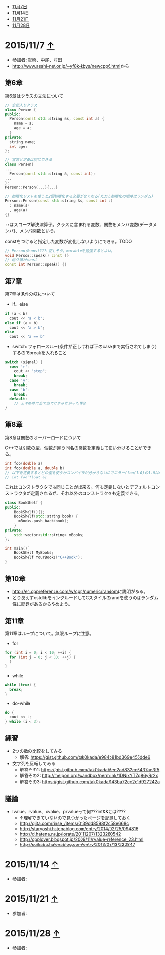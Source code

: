 <a name="top"></a>
* [11月7日](#117)
* [11月14日](#1114)
* [11月21日](#1121)
* [11月28日](#1128)

# <a name="117"></a>2015/11/7 [↑](#top)
* 参加者: 岩崎、中尾、村田
* <http://www.asahi-net.or.jp/~yf8k-kbys/newcpp6.html>から

## 第6章
第6章はクラスの文法について
```cpp
// 全部入りクラス
class Person {
public:
  Person(const std::string &s, const int a) {
    name = s;
    age = a;
  }
private:
  string name;
  int age;
};

// 宣言と定義は別にできる
class Person{
...
  Person(const std::string &, const int);
...
};
Person::Person(...){...}

// 初期化リストを使うと2回初期化する必要がなくなる(ただし初期化の順序はランダム)
Person::Person(const std::string &s, const int a)
  : name(s)
  , age(a)
{}
```
``::``はスコープ解決演算子。クラスに含まれる変数、関数をメンバ変数(データメンバ)、メンバ関数という。

constをつけると指定した変数が変化しないようにできる。TODO
```cpp
// Personがconst???←正しそう。mutableを勉強するとよい。
void Person::speak() const {}
// 返り値がconst
const int Person::speak() {}
```

## 第7章
第7章は条件分岐について
* if、else
```cpp
if (a < b)
  cout << "a < b";
else if (a > b)
  cout << "a > b";
else
  cout << "a == b"
```

* switch: フォロースルー(条件が正しければ下のcaseまで実行されてしまう)するのでbreakを入れること
```cpp
switch (signal) {
  case 'r':
    cout << "stop";
    break;
  case 'y':
    break;
  case 'b':
    break;
  default:
    // 上の条件に全て当てはまらなかった場合
}
```

## 第8章
第8章は関数のオーバーロードについて

C++では引数の型、個数が違う同名の関数を定義して使い分けることができる。
```cpp
int foo(double a)
int foo(double a, double b)
// 以下を定義するとどの型を使うかコンパイラが分からないのでエラー(foo(1.0)の1.0はdouble?それともfloat?)
// int foo(float a)
```

これはコンストラクタでも同じことが出来る。何も定義しないとデフォルトコンストラクタが定義されるが、それ以外のコンストラクタも定義できる。
```cpp
class BookShelf {
public:
    BookShelf(){};
    BookShelf(std::string book) {
      mBooks.push_back(book);
    }
private:
    std::vector<std::string> mBooks;
};

int main(){
    BookShelf MyBooks;
    BookShelf YourBooks("C++Book");
}
```
## 第10章
* <http://en.cppreference.com/w/cpp/numeric/random>に説明がある。
* とりあえずcstdlibをインクルードしてCスタイルのrandを使うのはランダム性に問題があるからやめよう。

## 第11章
第11章はループについて。無限ループに注意。

* for
```cpp
for (int i = 0; i < 10; ++i) {
  for (int j = 0; j < 10; ++j) {
  }
}
```
* while
```cpp
while (true) {
  break;
}
```
* do-while
```cpp
do {
  cout << i;
} while (i < 3);
```
## 練習
* 2つの数の比較をしてみる
  * 解答: <https://gist.github.com/tak0kada/e984b81bd369e455dde6>
* 文字列を反転してみる
  * 解答その1: <https://gist.github.com/tak0kada/6ee2ad832cc6437ae3f5>
  * 解答その2: <http://melpon.org/wandbox/permlink/1DNixYTZg86yRr2x>
  * 解答その3: <https://gist.github.com/tak0kada/143ba72cc2e1d927242a>

## 議論
* lvalue、rvalue、xvalue、prvalueって何???int&&とは????
  * ↑理解できていないので見つかったページを記録しておく
  * <http://qiita.com/rinse_/items/0139dd8598f2d58e668c>
  * <http://staryoshi.hatenablog.com/entry/2014/02/25/094816>
  * <http://d.hatena.ne.jp/iorate/20111207/1323280542>
  * <http://cpplover.blogspot.jp/2009/11/rvalue-reference_23.html>
  * <http://suikaba.hatenablog.com/entry/2013/05/13/222847>

# <a name="1114"></a>2015/11/14 [↑](#top)
* 参加者:

# <a name="1121"></a>2015/11/21 [↑](#top)
* 参加者:

# <a name="1128"></a>2015/11/28 [↑](#top)
* 参加者:
